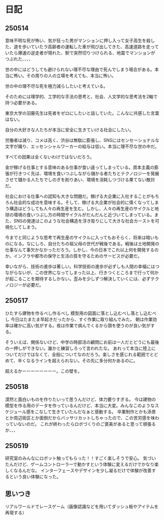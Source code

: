 # 日記

## 250514

意味不明な死が怖い、気が狂った男がマンションに押し入って女子高生を殺した、道を歩いていたラ高齢者の運転した車が飛び出してきた、高速道路を走っていたら爆速の逆走者が現れた、駅で突然切りつけられる、地震でマンションがつぶれた、、、、

世の中にはどうしても避けられない理不尽な理由で死んでしまう場合がある。本当に怖い。その周りの人の立場を考えても、本当に怖い。

世の中の理不尽な死を極力減らしたいと考えている。

そのためには理学的、工学的な手法の思考と、社会、人文学的な思考法を2軸で持つ必要がある。

東京大学の羽藤先生は死者をゼロにしたいと話していた。こんなに共感した言葉はない。

自分の大好きな人たちが本当に安全に生きていける社会にしたい。

労働者は減り、コメは高く、渋谷は無駄に膨張し、SNSにはセンセーショナルな文字が踊り、エッセンシャルワーカーの給与は低い。本当に理不尽な世の中だ。

すべての因果は全くないわけではないだろう。

金が稼げる仕事とする意味のある仕事が食い違ってしまっている。資本主義の膨張が行きつく先は、環境を食いつぶしながら儲かる者たちとテクノロジーを発展させて儲かる人たちでしのぎを削りあい、環境を消耗しつづける果てない敵対だ。

社会における仕事への認知も大きな問題だ。稼げる大企業に入社することがもちろん社会的な成功を意味する。そして、稼げる大企業が社会的に偉くなってしまう構造はどうしても人々の再生産を生む。しかし、人々の再生産のサイクルと地球の環境の食いつぶし方の時間サイクルがだんだんと近づいてしまっている。また、SNSの発達はこのような社会構造を浮き彫りにして大きな社会カーストを可視化してしまう。

今までと同じような思考で再生産のサイクルに入ってもおそらく、将来は暗いものになる。なにしろ、自分たちの祖父母の世代が戦後である。戦後は土地開発の仕事なんて事欠かなかっただろう。しかし、今の日本でこれ以上何を開発するのか。インフラや都市の保守と生活の質を守るためのサービスが必要だ。

幸いながら、技術の進歩は著しい。科学技術の進歩が必ずしも人間の幸福にはつながらないが、この世界になってしまった以上、行きつくところまで行って何かが起こることを期待するしかない。歪みを少しずつ解決していくには、必ずテクノロジーが必要だ。

## 250517

ひたすら建物を作るべし作るべし
模型用の図面に落とし込むべし落とし込むべし
今日はたまたま早起きだったから、すぐ作業に取り組んでみた。
朝は作業効率は確かに高い気がする。夜は作業で病んでくるから頭を使うのが良い気がする。

そういえば、関係ないけど、中学の時部活の顧問にお前は一人だとどうにも最後の一押しができない。誰かと練習しろって言われたな。
あれって本当に陸上についてだけではなくて、全般についてなのだろう。楽しさを感じれる範囲でとどめて、辛くなるラインを超えられない。その先に多分何かあるのに。

超えるかーーーーーーーー。この壁を。

## 250518

漠然と面白いものを作りたいって思うんだけど、体力要りすぎる。
今は建物の模型を作る用のデータを作っているんだけど、本当に大変。みんなこのようなスケジュール感をこなして生きていたんだなぁと感動する。
卒業制作とかも添景とか周辺街区とか面倒だからバッサリカットしちゃったので、この苦労感を味わっていないのだ。
これが終わったらロボづくりのご褒美があると思って頑張るか、、、

## 250519

研究室のみんなにロボット触ってもらった！！すごく楽しそうで安心。
気づいたんだけど、ゲームコントローラーで動かすという体験に変えるだけでかなり楽しくなるんだな。
インターフェースやデザインを少し凝るだけで体験が改善するという良い体験になった。

## 思いつき
リアルワールドでレースゲーム（画像認識などを用いてダッシュ板やアイテムを再現する）
